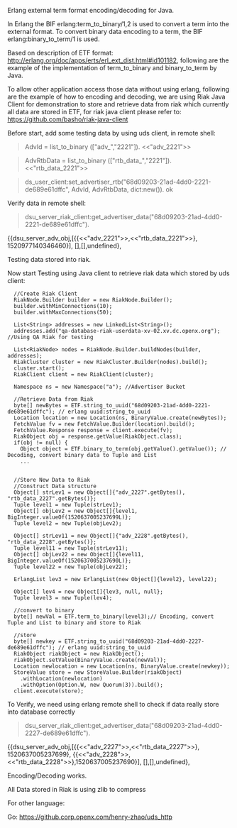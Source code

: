 
Erlang external term format encoding/decoding for Java.

In Erlang the BIF erlang:term_to_binary/1,2 is used to convert a term into the external format. To convert binary data encoding to a term, the BIF erlang:binary_to_term/1 is used.

Based on description of ETF format: http://erlang.org/doc/apps/erts/erl_ext_dist.html#id101182, following are the example of the implementation of term_to_binary and binary_to_term by Java.

To allow other application access those data without using erlang, following are the example of how to encoding and decoding, we are using Riak Java Client for demonstration to store and retrieve data from riak which currently all data are stored in ETF, for riak java client please refer to: https://github.com/basho/riak-java-client

Before start, add some testing data by using uds client, in remote shell:

> AdvId = list_to_binary (["adv_","2221"]).
<<"adv_2221">>

> AdvRtbData = list_to_binary (["rtb_data_","2221"]). 
<<"rtb_data_2221">>

> ds_user_client:set_advertiser_rtb("68d09203-21ad-4dd0-2221-de689e61dffc", AdvId, AdvRtbData, dict:new()).
ok

Verify data in remote shell: 

>dsu_server_riak_client:get_advertiser_data("68d09203-21ad-4dd0-2221-de689e61dffc").

{{dsu_server_adv_obj,[{{<<"adv_2221">>,<<"rtb_data_2221">>},
                       1520977140346460}],
                     [],[],undefined},

Testing data stored into riak.


Now start Testing using Java client to retrieve riak data which stored by uds client:

      //Create Riak Client
      RiakNode.Builder builder = new RiakNode.Builder();
      builder.withMinConnections(10);
      builder.withMaxConnections(50);
      
      List<String> addresses = new LinkedList<String>();
      addresses.add("qa-database-riak-userdata-xv-02.xv.dc.openx.org"); //Using QA Riak for testing
      
      List<RiakNode> nodes = RiakNode.Builder.buildNodes(builder, addresses);
      RiakCluster cluster = new RiakCluster.Builder(nodes).build();
      cluster.start();
      RiakClient client = new RiakClient(cluster);
      
      Namespace ns = new Namespace("a"); //Advertiser Bucket

      //Retrieve Data from Riak
      byte[] newBytes = ETF.string_to_uuid("68d09203-21ad-4dd0-2221-de689e61dffc"); // erlang uuid:string_to_uuid
      Location location = new Location(ns, BinaryValue.create(newBytes));
      FetchValue fv = new FetchValue.Builder(location).build();
      FetchValue.Response response = client.execute(fv);
      RiakObject obj = response.getValue(RiakObject.class);
      if(obj != null) {
        Object object = ETF.binary_to_term(obj.getValue().getValue()); // Decoding, convert binary data to Tuple and List
        ...


      //Store New Data to Riak
      //Construct Data structure
      Object[] strLev1 = new Object[]{"adv_2227".getBytes(), "rtb_data_2227".getBytes()};
      Tuple level1 = new Tuple(strLev1);
      Object[] objLev2 = new Object[]{level1, BigInteger.valueOf(1520637005237699L)};
      Tuple level2 = new Tuple(objLev2);
      
      Object[] strLev11 = new Object[]{"adv_2228".getBytes(), "rtb_data_2228".getBytes()};
      Tuple level11 = new Tuple(strLev11);
      Object[] objLev22 = new Object[]{level11, BigInteger.valueOf(1520637005237690L)};
      Tuple level22 = new Tuple(objLev22);

      ErlangList lev3 = new ErlangList(new Object[]{level2}, level22);

      Object[] lev4 = new Object[]{lev3, null, null};
      Tuple level3 = new Tuple(lev4);

      //convert to binary
      byte[] newVal = ETF.term_to_binary(level3);// Encoding, convert Tuple and List to binary and store to Riak

      //store
      byte[] newkey = ETF.string_to_uuid("68d09203-21ad-4dd0-2227-de689e61dffc"); // erlang uuid:string_to_uuid
      RiakObject riakObject = new RiakObject();
      riakObject.setValue(BinaryValue.create(newVal));
      Location newlocation = new Location(ns, BinaryValue.create(newkey));
      StoreValue store = new StoreValue.Builder(riakObject)
        .withLocation(newlocation)
        .withOption(Option.W, new Quorum(3)).build();
      client.execute(store);


To Verify, we need using erlang remote shell to check if data really store into database correctly

> dsu_server_riak_client:get_advertiser_data("68d09203-21ad-4dd0-2227-de689e61dffc").

{{dsu_server_adv_obj,[{{<<"adv_2227">>,<<"rtb_data_2227">>},
                       1520637005237699},
                      {{<<"adv_2228">>,<<"rtb_data_2228">>},1520637005237690}],
                     [],[],undefined},

Encoding/Decoding works.

All Data stored in Riak is using zlib to compress

For other language:

Go: https://github.corp.openx.com/henry-zhao/uds_http
